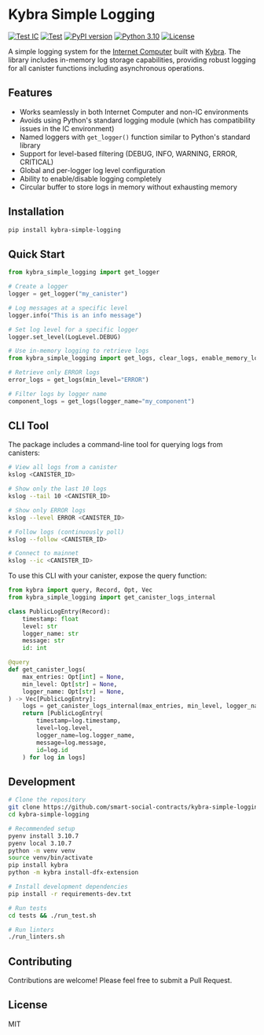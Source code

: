 # Kybra Simple Logging

[![Test IC](https://github.com/smart-social-contracts/kybra-simple-logging/actions/workflows/test_ic.yml/badge.svg)](https://github.com/smart-social-contracts/kybra-simple-logging/actions)
[![Test](https://github.com/smart-social-contracts/kybra-simple-logging/actions/workflows/test.yml/badge.svg)](https://github.com/smart-social-contracts/kybra-simple-logging/actions)
[![PyPI version](https://badge.fury.io/py/kybra-simple-logging.svg)](https://badge.fury.io/py/kybra-simple-logging)
[![Python 3.10](https://img.shields.io/badge/python-3.10-blue.svg)](https://www.python.org/downloads/release/python-3107/)
[![License](https://img.shields.io/github/license/smart-social-contracts/kybra-simple-logging.svg)](https://github.com/smart-social-contracts/kybra-simple-logging/blob/main/LICENSE)

A simple logging system for the [Internet Computer](https://internetcomputer.org) built with [Kybra](https://github.com/demergent-labs/kybra). The library includes in-memory log storage capabilities, providing robust logging for all canister functions including asynchronous operations.


## Features

- Works seamlessly in both Internet Computer and non-IC environments
- Avoids using Python's standard logging module (which has compatibility issues in the IC environment)
- Named loggers with `get_logger()` function similar to Python's standard library
- Support for level-based filtering (DEBUG, INFO, WARNING, ERROR, CRITICAL)
- Global and per-logger log level configuration
- Ability to enable/disable logging completely
- Circular buffer to store logs in memory without exhausting memory


## Installation

```bash
pip install kybra-simple-logging
```

## Quick Start

```python
from kybra_simple_logging import get_logger

# Create a logger
logger = get_logger("my_canister")

# Log messages at a specific level
logger.info("This is an info message")

# Set log level for a specific logger
logger.set_level(LogLevel.DEBUG)

# Use in-memory logging to retrieve logs
from kybra_simple_logging import get_logs, clear_logs, enable_memory_logging, disable_memory_logging

# Retrieve only ERROR logs
error_logs = get_logs(min_level="ERROR")

# Filter logs by logger name
component_logs = get_logs(logger_name="my_component")
```

## CLI Tool

The package includes a command-line tool for querying logs from canisters:

```bash
# View all logs from a canister
kslog <CANISTER_ID>

# Show only the last 10 logs
kslog --tail 10 <CANISTER_ID> 

# Show only ERROR logs
kslog --level ERROR <CANISTER_ID> 

# Follow logs (continuously poll)
kslog --follow <CANISTER_ID>

# Connect to mainnet
kslog --ic <CANISTER_ID>
```

To use this CLI with your canister, expose the query function:

```python
from kybra import query, Record, Opt, Vec
from kybra_simple_logging import get_canister_logs_internal

class PublicLogEntry(Record):
    timestamp: float
    level: str
    logger_name: str
    message: str
    id: int

@query
def get_canister_logs(
    max_entries: Opt[int] = None,
    min_level: Opt[str] = None,
    logger_name: Opt[str] = None,
) -> Vec[PublicLogEntry]:
    logs = get_canister_logs_internal(max_entries, min_level, logger_name)
    return [PublicLogEntry(
        timestamp=log.timestamp,
        level=log.level,
        logger_name=log.logger_name,
        message=log.message,
        id=log.id
    ) for log in logs]
```

## Development

```bash
# Clone the repository
git clone https://github.com/smart-social-contracts/kybra-simple-logging.git
cd kybra-simple-logging

# Recommended setup
pyenv install 3.10.7
pyenv local 3.10.7
python -m venv venv
source venv/bin/activate
pip install kybra
python -m kybra install-dfx-extension

# Install development dependencies
pip install -r requirements-dev.txt

# Run tests
cd tests && ./run_test.sh

# Run linters
./run_linters.sh
```

## Contributing

Contributions are welcome! Please feel free to submit a Pull Request.

## License

MIT